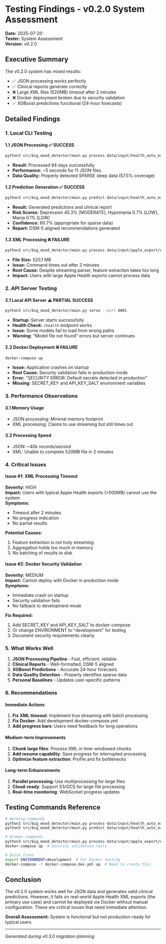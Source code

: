 # Testing Findings - v0.2.0 System Assessment

**Date:** 2025-07-20  
**Tester:** System Assessment  
**Version:** v0.2.0  

## Executive Summary

The v0.2.0 system has mixed results:
- ✅ JSON processing works perfectly
- ✅ Clinical reports generate correctly  
- ❌ Large XML files (520MB) timeout after 2 minutes
- ❌ Docker deployment broken due to security validation
- ✅ XGBoost predictions functional (24-hour forecasts)

## Detailed Findings

### 1. Local CLI Testing

#### 1.1 JSON Processing ✅ SUCCESS
```bash
python3 src/big_mood_detector/main.py process data/input/health_auto_export/
```
- **Result:** Processed 94 days successfully
- **Performance:** ~5 seconds for 11 JSON files
- **Data Quality:** Properly detected SPARSE sleep data (57.5% coverage)

#### 1.2 Prediction Generation ✅ SUCCESS
```bash
python3 src/big_mood_detector/main.py predict data/input/health_auto_export/ --report
```
- **Result:** Generated predictions and clinical report
- **Risk Scores:** Depression 45.3% [MODERATE], Hypomania 0.7% [LOW], Mania 0.1% [LOW]
- **Confidence:** 60.7% (appropriate for sparse data)
- **Report:** DSM-5 aligned recommendations generated

#### 1.3 XML Processing ❌ FAILURE
```bash
python3 src/big_mood_detector/main.py process data/input/apple_export/export.xml
```
- **File Size:** 520.1 MB
- **Issue:** Command times out after 2 minutes
- **Root Cause:** Despite streaming parser, feature extraction takes too long
- **Impact:** Users with large Apple Health exports cannot process data

### 2. API Server Testing

#### 2.1 Local API Server ⚠️ PARTIAL SUCCESS
```bash
python3 src/big_mood_detector/main.py serve --port 8001
```
- **Startup:** Server starts successfully
- **Health Check:** `/health` endpoint works
- **Issue:** Some models fail to load from wrong paths
- **Warning:** "Model file not found" errors but server continues

#### 2.2 Docker Deployment ❌ FAILURE
```bash
docker-compose up
```
- **Issue:** Application crashes on startup
- **Root Cause:** Security validation fails in production mode
- **Error:** "SECURITY ERROR: Default secrets detected in production"
- **Missing:** SECRET_KEY and API_KEY_SALT environment variables

### 3. Performance Observations

#### 3.1 Memory Usage
- JSON processing: Minimal memory footprint
- XML processing: Claims to use streaming but still times out

#### 3.2 Processing Speed
- JSON: ~40k records/second
- XML: Unable to complete 520MB file in 2 minutes

### 4. Critical Issues

#### Issue #1: XML Processing Timeout
**Severity:** HIGH  
**Impact:** Users with typical Apple Health exports (>500MB) cannot use the system  
**Symptoms:**
- Timeout after 2 minutes
- No progress indication
- No partial results

**Potential Causes:**
1. Feature extraction is not truly streaming
2. Aggregation holds too much in memory
3. No batching of results to disk

#### Issue #2: Docker Security Validation
**Severity:** MEDIUM  
**Impact:** Cannot deploy with Docker in production mode  
**Symptoms:**
- Immediate crash on startup
- Security validation fails
- No fallback to development mode

**Fix Required:**
1. Add SECRET_KEY and API_KEY_SALT to docker-compose
2. Or change ENVIRONMENT to "development" for testing
3. Document security requirements clearly

### 5. What Works Well

1. **JSON Processing Pipeline** - Fast, efficient, reliable
2. **Clinical Reports** - Well-formatted, DSM-5 aligned
3. **XGBoost Predictions** - Accurate 24-hour forecasts
4. **Data Quality Detection** - Properly identifies sparse data
5. **Personal Baselines** - Updates user-specific patterns

### 6. Recommendations

#### Immediate Actions
1. **Fix XML timeout**: Implement true streaming with batch processing
2. **Fix Docker**: Add development docker-compose.yml
3. **Add progress bars**: Users need feedback for long operations

#### Medium-term Improvements
1. **Chunk large files**: Process XML in time-windowed chunks
2. **Add resume capability**: Save progress for interrupted processing
3. **Optimize feature extraction**: Profile and fix bottlenecks

#### Long-term Enhancements
1. **Parallel processing**: Use multiprocessing for large files
2. **Cloud-ready**: Support S3/GCS for large file processing
3. **Real-time monitoring**: WebSocket progress updates

## Testing Commands Reference

```bash
# Working commands
python3 src/big_mood_detector/main.py process data/input/health_auto_export/
python3 src/big_mood_detector/main.py predict data/input/health_auto_export/ --report

# Broken commands
python3 src/big_mood_detector/main.py process data/input/apple_export/export.xml  # Timeouts
docker-compose up  # Security validation fails

# Quick fixes
export ENVIRONMENT=development  # For Docker testing
docker-compose -f docker-compose.dev.yml up  # Need to create this
```

## Conclusion

The v0.2.0 system works well for JSON data and generates valid clinical predictions. However, it fails on real-world Apple Health XML exports (the primary use case) and cannot be deployed via Docker without manual configuration. These are critical issues that need immediate attention.

**Overall Assessment:** System is functional but not production-ready for typical users.

---

*Generated during v0.3.0 migration planning*